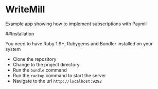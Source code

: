 WriteMill
==========================

Example app showing how to implement subscriptions with Paymill

##Installation

You need to have Ruby 1.9+, Rubygems and Bundler installed on your system

- Clone the repository
- Change to the project directory
- Run the `bundle` command
- Run the `rackup` command to start the server
- Navigate to the url `http://localhost:9292`


